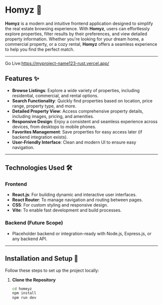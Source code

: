 # **Homyz 🏡**

**Homyz** is a modern and intuitive frontend application designed to simplify the real estate browsing experience. With **Homyz**, users can effortlessly explore properties, filter results by their preferences, and view detailed property information. Whether you're looking for your dream home, a commercial property, or a cozy rental, **Homyz** offers a seamless experience to help you find the perfect match.

---
 Go Live:https://myproject-name123-rust.vercel.app/
## **Features ✨**

- **Browse Listings**: Explore a wide variety of properties, including residential, commercial, and rental options.
- **Search Functionality**: Quickly find properties based on location, price range, property type, and more.
- **Detailed Property View**: Access comprehensive property details, including images, pricing, and amenities.
- **Responsive Design**: Enjoy a consistent and seamless experience across devices, from desktops to mobile phones.
- **Favorites Management**: Save properties for easy access later (if backend integration exists).
- **User-Friendly Interface**: Clean and modern UI to ensure easy navigation.

---

## **Technologies Used 🛠️**

### **Frontend**
- **React.js**: For building dynamic and interactive user interfaces.
- **React Router**: To manage navigation and routing between pages.
- **CSS**: For custom styling and responsive design.
- **Vite**: To enable fast development and build processes.

### **Backend (Future Scope)**
- Placeholder backend or integration-ready with Node.js, Express.js, or any backend API.

---

## **Installation and Setup 🚀**

Follow these steps to set up the project locally:

1. **Clone the Repository**
   ```bash
   cd homeyz
   npm install
   npm run dev
 
